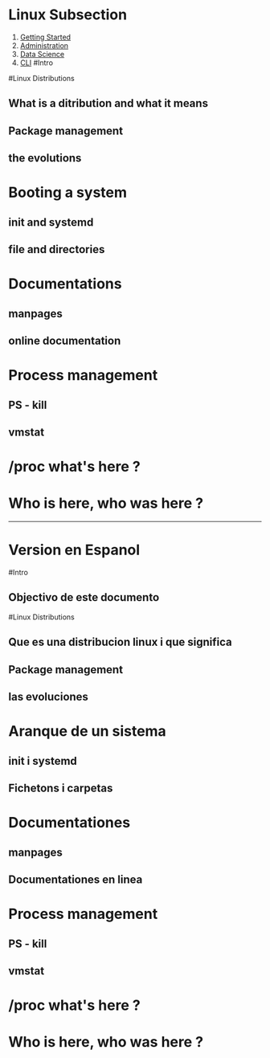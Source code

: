 # Linux Subsection

1. [Getting Started](./gettingStarted.md)
1. [Administration](./administration.md)
1. [Data Science](./dataScience.md)
1. [CLI](./cli.md)
#Intro

#Linux Distributions
## What is a ditribution and what it means
## Package management
## the evolutions

# Booting a system
## init and systemd
## file and directories

# Documentations
## manpages
## online documentation

# Process management
## PS - kill
## vmstat

# /proc what's here ?

# Who is here, who was here ?


-------------

# Version en Espanol

#Intro
## Objectivo de este documento

#Linux Distributions
## Que es una distribucion linux i que significa
## Package management
## las evoluciones

# Aranque de un sistema
## init i systemd
## Fichetons i carpetas

# Documentationes
## manpages
## Documentationes en linea

# Process management
## PS - kill
## vmstat

# /proc what's here ?

# Who is here, who was here ?
